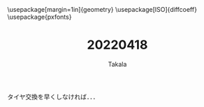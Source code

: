 ﻿---
title: 20220418
yesterday: 20220417
tomorrow: 20220419
days: 843
author: Takala
header-includes:
  - \usepackage[margin=1in]{geometry}
  - \usepackage[ISO]{diffcoeff}
  - \usepackage{pxfonts}
---


タイヤ交換を早くしなければ．．．

